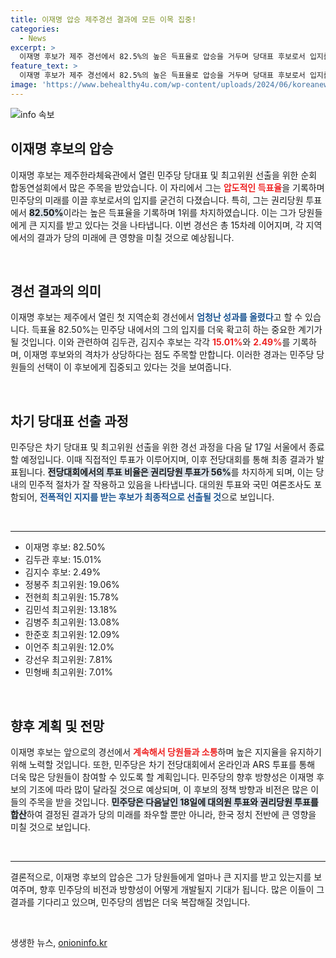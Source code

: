 ```yaml
---
title: 이재명 압승 제주경선 결과에 모든 이목 집중!
categories:
  - News
excerpt: >
  이재명 후보가 제주 경선에서 82.5%의 높은 득표율로 압승을 거두며 당대표 후보로서 입지를 확고히 했습니다. 차기 지도부 선출 과정에 이목이 집중되는 가운데, 민주당의 향후 행보에 귀추가 주목됩니다!
feature_text: >
  이재명 후보가 제주 경선에서 82.5%의 높은 득표율로 압승을 거두며 당대표 후보로서 입지를 확고히 했습니다. 차기 지도부 선출 과정에 이목이 집중되는 가운데, 민주당의 향후 행보에 귀추가 주목됩니다!
image: 'https://www.behealthy4u.com/wp-content/uploads/2024/06/koreanews.jpg'
---
```


<p><img src="https://www.behealthy4u.com/wp-content/uploads/2024/06/koreanews.jpg" alt="info 속보" /></p>

<h2 data-ke-size="size26">이재명 후보의 압승</h2>

<p data-ke-size="size16">이재명 후보는 제주한라체육관에서 열린 민주당 당대표 및 최고위원 선출을 위한 순회 합동연설회에서 많은 주목을 받았습니다. 이 자리에서 그는 <b><span style="color: #ee2323;">압도적인 득표율</span></b>을 기록하며 민주당의 미래를 이끌 후보로서의 입지를 굳건히 다졌습니다. 특히, 그는 권리당원 투표에서 <b><span style="background-color: #21538527;">82.50%</b></span>이라는 높은 득표율을 기록하며 1위를 차지하였습니다. 이는 그가 당원들에게 큰 지지를 받고 있다는 것을 나타냅니다. 이번 경선은 총 15차례 이어지며, 각 지역에서의 결과가 당의 미래에 큰 영향을 미칠 것으로 예상됩니다.</p>

<p data-ke-size="size16">&nbsp;</p>

<h2 data-ke-size="size26">경선 결과의 의미</h2>

<p data-ke-size="size16">이재명 후보는 제주에서 열린 첫 지역순회 경선에서 <b><span style="color: #1a5490;">엄청난 성과를 올렸다</span></b>고 할 수 있습니다. 득표율 82.50%는 민주당 내에서의 그의 입지를 더욱 확고히 하는 중요한 계기가 될 것입니다. 이와 관련하여 김두관, 김지수 후보는 각각 <b><span style="color: #ee2323;">15.01%</span></b>와 <b><span style="color: #ee2323;">2.49%</span></b>를 기록하며, 이재명 후보와의 격차가 상당하다는 점도 주목할 만합니다. 이러한 경과는 민주당 당원들의 선택이 이 후보에게 집중되고 있다는 것을 보여줍니다.</p>

<p data-ke-size="size16">&nbsp;</p>

<h2 data-ke-size="size26">차기 당대표 선출 과정</h2>

<p data-ke-size="size16">민주당은 차기 당대표 및 최고위원 선출을 위한 경선 과정을 다음 달 17일 서울에서 종료할 예정입니다. 이때 직접적인 투표가 이루어지며, 이후 전당대회를 통해 최종 결과가 발표됩니다. <b><span style="background-color: #21538527;">전당대회에서의 투표 비율은 권리당원 투표가 56%</span></b>를 차지하게 되며, 이는 당내의 민주적 절차가 잘 작용하고 있음을 나타냅니다. 대의원 투표와 국민 여론조사도 포함되어, <b><span style="color: #1a5490;">전폭적인 지지를 받는 후보가 최종적으로 선출될 것</span></b>으로 보입니다.</p>

<p data-ke-size="size16">&nbsp;</p>

<hr/>

<ul>
    <li>이재명 후보: 82.50%</li>
    <li>김두관 후보: 15.01%</li>
    <li>김지수 후보: 2.49%</li>
    <li>정봉주 최고위원: 19.06%</li>
    <li>전현희 최고위원: 15.78%</li>
    <li>김민석 최고위원: 13.18%</li>
    <li>김병주 최고위원: 13.08%</li>
    <li>한준호 최고위원: 12.09%</li>
    <li>이언주 최고위원: 12.0%</li>
    <li>강선우 최고위원: 7.81%</li>
    <li>민형배 최고위원: 7.01%</li>
</ul>

<p data-ke-size="size16">&nbsp;</p>

<h2 data-ke-size="size26">향후 계획 및 전망</h2>

<p data-ke-size="size16">이재명 후보는 앞으로의 경선에서 <b><span style="color: #ee2323;">계속해서 당원들과 소통</span></b>하며 높은 지지율을 유지하기 위해 노력할 것입니다. 또한, 민주당은 차기 전당대회에서 온라인과 ARS 투표를 통해 더욱 많은 당원들이 참여할 수 있도록 할 계획입니다. 민주당의 향후 방향성은 이재명 후보의 기조에 따라 많이 달라질 것으로 예상되며, 이 후보의 정책 방향과 비전은 많은 이들의 주목을 받을 것입니다. <b><span style="background-color: #21538527;">민주당은 다음날인 18일에 대의원 투표와 권리당원 투표를 합산</span></b>하여 결정된 결과가 당의 미래를 좌우할 뿐만 아니라, 한국 정치 전반에 큰 영향을 미칠 것으로 보입니다.</p>

<p data-ke-size="size16">&nbsp;</p>

<hr/>

<p data-ke-size="size16">결론적으로, 이재명 후보의 압승은 그가 당원들에게 얼마나 큰 지지를 받고 있는지를 보여주며, 향후 민주당의 비전과 방향성이 어떻게 개발될지 기대가 됩니다. 많은 이들이 그 결과를 기다리고 있으며, 민주당의 셈법은 더욱 복잡해질 것입니다.</p>

<p data-ke-size="size16">&nbsp;</p>
생생한 뉴스, <a href="https://onioninfo.kr" rel="dofollow">onioninfo.kr</a>


